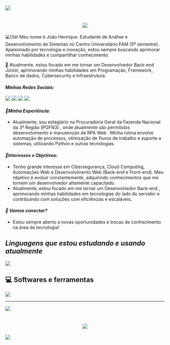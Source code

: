 <!--horizontal divider(gradiant)-->
<img src="https://user-images.githubusercontent.com/73097560/115834477-dbab4500-a447-11eb-908a-139a6edaec5c.gif">
<!--h1 without bottom border-->

<h1 align="center">
<img src="https://readme-typing-svg.herokuapp.com/?font=Righteous&size=35&center=true&vCenter=true&width=500&height=70&duration=4000&lines=Olá!+👋;Seja+bem-vindo!;+Meu+nome+é+João!;" />
</h1>


<p>💻Olá! Meu nome é João Henrique. Estudante de Análise e Desenvolvimento de Sistemas no Centro Universitário FAM (5º semestre). Apaixonado por tecnologia e inovação, estou sempre buscando aprimorar minhas habilidades e compartilhar conhecimento.</p> 
<p>🚀 Atualmente, estou focado em me tornar um Desenvolvedor Back-end Júnior, aprimorando minhas habilidades em Programação, Framework, Banco de dados, Cybersecurity e Infraestrutura.</p>

<div align="left">
  <i><h4>Minhas Redes Sociais:</h4></i>
  
  <a href="#" alt="Whatsapp">
  <a href="https://api.whatsapp.com/send/?phone=%2B5511954537288&text&app_absent=0" target="_blank"><img src="https://img.shields.io/badge/WhatsApp-25D366?style=for-the-badge&logo=whatsapp&logoColor=white" target="_blank"></a>
  
   <a href="#" alt="Instagram">
   <a href="https://www.instagram.com/joaohms14/" target="_blank"><img src="https://img.shields.io/badge/-Instagram-%23E4405F?style=for-the-badge&logo=instagram&logoColor=white"></a> 
     
   <a href="#" alt="Gmail">
   <a href="mailto:joaohms14@gmail.com"><img src="https://img.shields.io/badge/Gmail-D14836?style=for-the-badge&logo=gmail&logoColor=white" target="_blank"></a> 

   <a href="#" alt="Linkedin">
   <a href="https://www.linkedin.com/in/joao-henrique-8a14ab1a7"><img src="https://img.shields.io/badge/LinkedIn-0077B5?style=for-the-badge&logo=linkedin&logoColor=white" target="_blank"></a> 
    
 </div> 

 <div align="left">
  <i><h4>📌Minha Experiência:</h4></i>
  <ul>
   <li>Atualmente, sou estagiário na Procuradoria Geral da Fazenda Nacional da 3ª Região (PGFN3) , onde atualmente são permitidos desenvolvimento e manutenção de RPA Web . Minha rotina envolve automação de processos, otimização de fluxos de trabalho e suporte a sistemas, utilizando Python e outras tecnologias.</li>
 </div>

 <div>
  <i><h4>🚀Interesses e Objetivos:</h4></i>
  <ul>
   <li>Tenho grande interesse em Cibersegurança, Cloud Computing, Automações Web e Desenvolvimento Web (Back-end e Front-end). Meu objetivo é evoluir constantemente, adquirindo conhecimentos que me tornem um desenvolvedor altamente capacitado.</li>
   <li>Atualmente, estou focado em me tornar um Desenvolvedor Back-end , aprimorando minhas habilidades em tecnologias do lado do servidor e contribuindo com soluções com eficiências e escaláveis.</li>
 </div>

 <div>
   <i><h4>📩 Vamos conectar?</h4></i>
   <ul>
     <li>Estou sempre aberto a novas oportunidades e trocas de conhecimento na área de tecnologia!</li>
   </ul>
 </div>
 

<div align="left">
 
 <h2><i>Linguagens ​​que estou estudando e usando atualmente</i></h2>
 
<img src= "https://skillicons.dev/icons?i=python,js,html,css )](https://skillicons.dev">

 <h2>💻 Softwares e ferramentas</h2>

 <img src="https://skillicons.dev/icons?i=vscode,git,mysql" />
 
 
</div> 

<hr>

![](https://github-readme-stats.vercel.app/api/top-langs/?username=joaozin14&theme=dark&hide_border=false&include_all_commits=false&count_private=true&layout=compact)

<h1 align="center">
<img src="https://readme-typing-svg.herokuapp.com/?font=Righteous&size=35&center=true&vCenter=true&width=500&height=70&duration=4000&lines=Obrigado+pela+atenção!;Até+Logo!+😉;" />
</h1>

<!--horizontal divider(gradiant)-->
<img src="https://user-images.githubusercontent.com/73097560/115834477-dbab4500-a447-11eb-908a-139a6edaec5c.gif">
<!--h1 without bottom border-->
